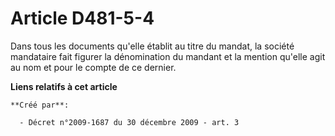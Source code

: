# Article D481-5-4

Dans tous les documents qu'elle établit au titre du mandat, la société mandataire fait figurer la dénomination du mandant et
la mention qu'elle agit au nom et pour le compte de ce dernier.

**Liens relatifs à cet article**

	**Créé par**:

	  - Décret n°2009-1687 du 30 décembre 2009 - art. 3
